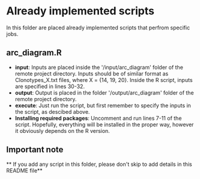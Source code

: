 # Already implemented scripts
In this folder are placed already implemented scripts that perfrom specific jobs.

## arc_diagram.R
- **input**: Inputs are placed inside the '/input/arc_diagram' folder of the remote project directory. Inputs should be of similar format as Clonotypes_X.txt files, where X = {14, 19, 20}. Inside the R script, inputs are specified in lines 30-32.
- **output**: Output is placed in the folder '/output/arc_diagram' folder of the remote project directory.
- **execute**: Just run the script, but first remember to specify the inputs in the script, as descibed above.
- **Installing required packages**: Uncomment and run lines 7-11 of the script. Hopefully, everything will be installed in the proper way, however it obviously depends on the R version.


## Important note
** If you add any script in this folder, please don't skip to add details in this README file**
